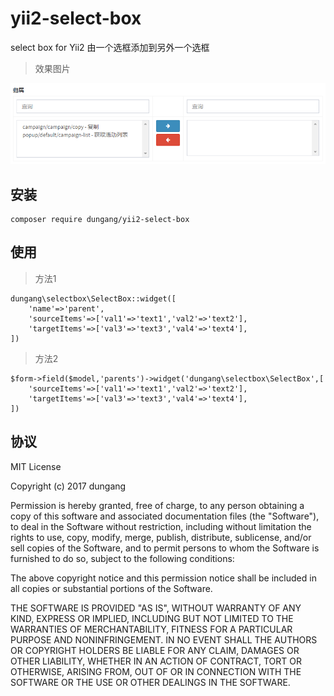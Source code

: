 # yii2-select-box
select box for Yii2 由一个选框添加到另外一个选框


> 效果图片

![demo](images/demo.png)

## 安装

```
composer require dungang/yii2-select-box
```

## 使用

> 方法1

```
dungang\selectbox\SelectBox::widget([
    'name'=>'parent',
    'sourceItems'=>['val1'=>'text1','val2'=>'text2'],
    'targetItems'=>['val3'=>'text3','val4'=>'text4'],
])
```


> 方法2

```
$form->field($model,'parents')->widget('dungang\selectbox\SelectBox',[
    'sourceItems'=>['val1'=>'text1','val2'=>'text2'],
    'targetItems'=>['val3'=>'text3','val4'=>'text4'],
])
```


## 协议

MIT License

Copyright (c) 2017 dungang

Permission is hereby granted, free of charge, to any person obtaining a copy
of this software and associated documentation files (the "Software"), to deal
in the Software without restriction, including without limitation the rights
to use, copy, modify, merge, publish, distribute, sublicense, and/or sell
copies of the Software, and to permit persons to whom the Software is
furnished to do so, subject to the following conditions:

The above copyright notice and this permission notice shall be included in all
copies or substantial portions of the Software.

THE SOFTWARE IS PROVIDED "AS IS", WITHOUT WARRANTY OF ANY KIND, EXPRESS OR
IMPLIED, INCLUDING BUT NOT LIMITED TO THE WARRANTIES OF MERCHANTABILITY,
FITNESS FOR A PARTICULAR PURPOSE AND NONINFRINGEMENT. IN NO EVENT SHALL THE
AUTHORS OR COPYRIGHT HOLDERS BE LIABLE FOR ANY CLAIM, DAMAGES OR OTHER
LIABILITY, WHETHER IN AN ACTION OF CONTRACT, TORT OR OTHERWISE, ARISING FROM,
OUT OF OR IN CONNECTION WITH THE SOFTWARE OR THE USE OR OTHER DEALINGS IN THE
SOFTWARE.